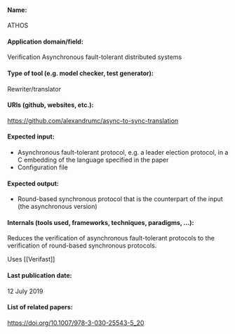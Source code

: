 #### Name:
ATHOS

#### Application domain/field:
Verification
Asynchronous fault-tolerant distributed systems

#### Type of tool (e.g. model checker, test generator):
Rewriter/translator

#### URIs (github, websites, etc.):
https://github.com/alexandrumc/async-to-sync-translation

#### Expected input:
- Asynchronous fault-tolerant protocol, e.g. a leader election protocol, in a C embedding of the language specified in the paper
- Configuration file

#### Expected output:
- Round-based synchronous protocol that is the counterpart of the input (the asynchronous version)

#### Internals (tools used, frameworks, techniques, paradigms, ...):
Reduces the verification of asynchronous fault-tolerant protocols to the verification of round-based synchronous protocols.

Uses [[Verifast]]

#### Last publication date:
12 July 2019

#### List of related papers:
https://doi.org/10.1007/978-3-030-25543-5_20
